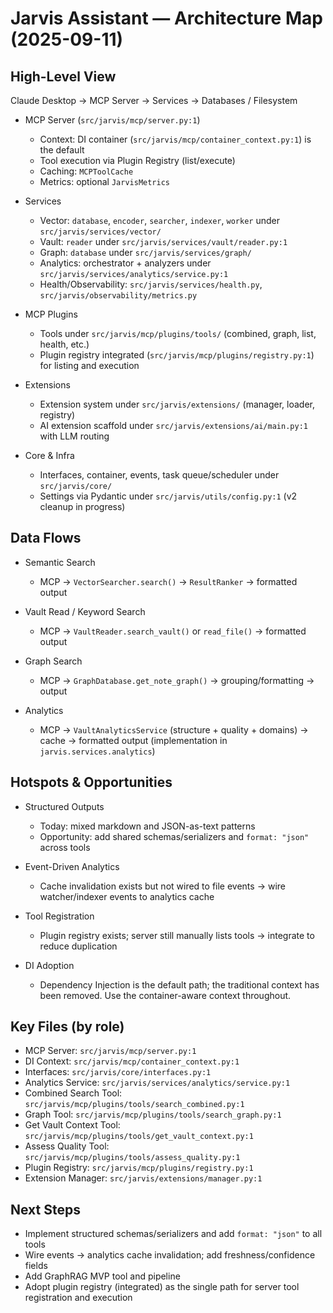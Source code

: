 # Jarvis Assistant — Architecture Map (2025-09-11)

## High-Level View

Claude Desktop → MCP Server → Services → Databases / Filesystem

- MCP Server (`src/jarvis/mcp/server.py:1`)
  - Context: DI container (`src/jarvis/mcp/container_context.py:1`) is the default
  - Tool execution via Plugin Registry (list/execute)
  - Caching: `MCPToolCache`
  - Metrics: optional `JarvisMetrics`

- Services
  - Vector: `database`, `encoder`, `searcher`, `indexer`, `worker` under `src/jarvis/services/vector/`
  - Vault: `reader` under `src/jarvis/services/vault/reader.py:1`
  - Graph: `database` under `src/jarvis/services/graph/`
  - Analytics: orchestrator + analyzers under `src/jarvis/services/analytics/service.py:1`
  - Health/Observability: `src/jarvis/services/health.py`, `src/jarvis/observability/metrics.py`

- MCP Plugins
  - Tools under `src/jarvis/mcp/plugins/tools/` (combined, graph, list, health, etc.)
  - Plugin registry integrated (`src/jarvis/mcp/plugins/registry.py:1`) for listing and execution

- Extensions
  - Extension system under `src/jarvis/extensions/` (manager, loader, registry)
  - AI extension scaffold under `src/jarvis/extensions/ai/main.py:1` with LLM routing

- Core & Infra
  - Interfaces, container, events, task queue/scheduler under `src/jarvis/core/`
  - Settings via Pydantic under `src/jarvis/utils/config.py:1` (v2 cleanup in progress)

## Data Flows

- Semantic Search
  - MCP → `VectorSearcher.search()` → `ResultRanker` → formatted output

- Vault Read / Keyword Search
  - MCP → `VaultReader.search_vault()` or `read_file()` → formatted output

- Graph Search
  - MCP → `GraphDatabase.get_note_graph()` → grouping/formatting → output

- Analytics
  - MCP → `VaultAnalyticsService` (structure + quality + domains) → cache → formatted output (implementation in `jarvis.services.analytics`)

## Hotspots & Opportunities

- Structured Outputs
  - Today: mixed markdown and JSON-as-text patterns
  - Opportunity: add shared schemas/serializers and `format: "json"` across tools

- Event-Driven Analytics
  - Cache invalidation exists but not wired to file events → wire watcher/indexer events to analytics cache

- Tool Registration
  - Plugin registry exists; server still manually lists tools → integrate to reduce duplication

- DI Adoption
  - Dependency Injection is the default path; the traditional context has been removed. Use the container-aware context throughout.

## Key Files (by role)

- MCP Server: `src/jarvis/mcp/server.py:1`
- DI Context: `src/jarvis/mcp/container_context.py:1`
- Interfaces: `src/jarvis/core/interfaces.py:1`
- Analytics Service: `src/jarvis/services/analytics/service.py:1`
- Combined Search Tool: `src/jarvis/mcp/plugins/tools/search_combined.py:1`
- Graph Tool: `src/jarvis/mcp/plugins/tools/search_graph.py:1`
- Get Vault Context Tool: `src/jarvis/mcp/plugins/tools/get_vault_context.py:1`
- Assess Quality Tool: `src/jarvis/mcp/plugins/tools/assess_quality.py:1`
- Plugin Registry: `src/jarvis/mcp/plugins/registry.py:1`
- Extension Manager: `src/jarvis/extensions/manager.py:1`

## Next Steps

- Implement structured schemas/serializers and add `format: "json"` to all tools
- Wire events → analytics cache invalidation; add freshness/confidence fields
- Add GraphRAG MVP tool and pipeline
- Adopt plugin registry (integrated) as the single path for server tool registration and execution
